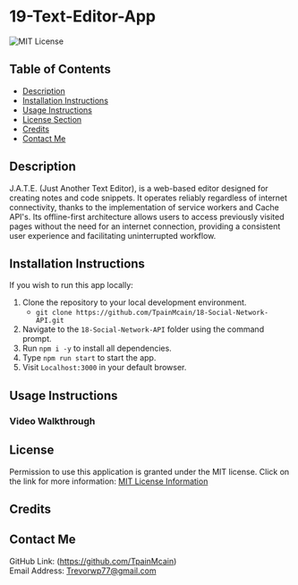 # 19-Text-Editor-App
![MIT License](https://img.shields.io/badge/license-MIT-important)

## Table of Contents
  - [Description](#description)
  - [Installation Instructions](#installation-instructions)
  - [Usage Instructions](#usage-instructions)
  - [License Section](#license)
  - [Credits](#credits)
  - [Contact Me](#contact-me)
  
## Description
J.A.T.E. (Just Another Text Editor), is a web-based editor designed for creating notes and code snippets. It operates reliably regardless of internet connectivity, thanks to the implementation of service workers and Cache API's. Its offline-first architecture allows users to access previously visited pages without the need for an internet connection, providing a consistent user experience and facilitating uninterrupted workflow.

## Installation Instructions
If you wish to run this app locally:
1. Clone the repository to your local development environment.
    * ```git clone https://github.com/TpainMcain/18-Social-Network-API.git```
2. Navigate to the ```18-Social-Network-API``` folder using the command prompt.
3. Run ```npm i -y``` to install all dependencies.
4. Type ```npm run start``` to start the app.
5. Visit ```Localhost:3000``` in your default browser.

## Usage Instructions

### Video Walkthrough


## License
Permission to use this application is granted under the MIT license.
Click on the link for more information: [MIT License Information](https://opensource.org/licenses/MIT)

## Credits


## Contact Me
GitHub Link: (https://github.com/TpainMcain)<br>
Email Address: <Trevorwp77@gmail.com>

